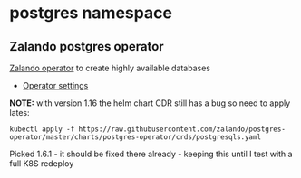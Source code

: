 # postgres namespace

## Zalando postgres operator

[Zalando operator](https://github.com/zalando/postgres-operator) to create highly available databases

* [Operator settings](operator.yaml)

**NOTE:** with version 1.16 the helm chart CDR still has a bug so need to apply lates:
```
kubectl apply -f https://raw.githubusercontent.com/zalando/postgres-operator/master/charts/postgres-operator/crds/postgresqls.yaml
```
Picked 1.6.1 - it should be fixed there already - keeping this until I test with a full K8S redeploy